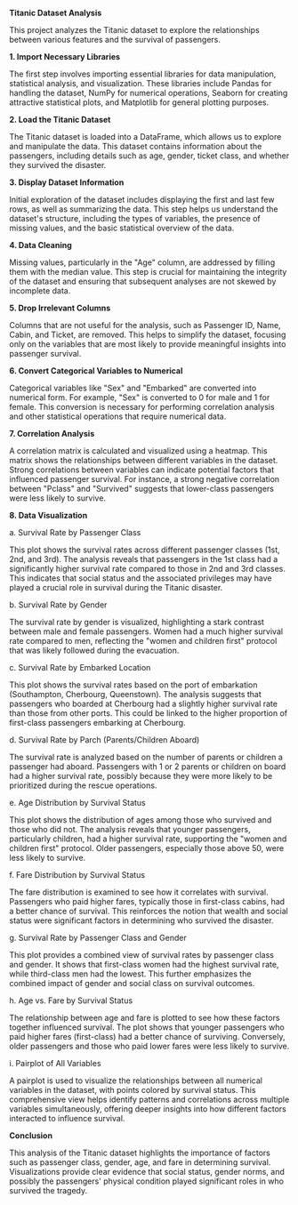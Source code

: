 ****Titanic Dataset Analysis****

This project analyzes the Titanic dataset to explore the relationships between various features and the survival of passengers.

****1. Import Necessary Libraries****

The first step involves importing essential libraries for data manipulation, statistical analysis, and visualization. These libraries include Pandas for handling the dataset, NumPy for numerical operations, Seaborn for creating attractive statistical plots, and Matplotlib for general plotting purposes.

****2. Load the Titanic Dataset****

The Titanic dataset is loaded into a DataFrame, which allows us to explore and manipulate the data. This dataset contains information about the passengers, including details such as age, gender, ticket class, and whether they survived the disaster.

****3. Display Dataset Information****

Initial exploration of the dataset includes displaying the first and last few rows, as well as summarizing the data. This step helps us understand the dataset's structure, including the types of variables, the presence of missing values, and the basic statistical overview of the data.

****4. Data Cleaning****

Missing values, particularly in the "Age" column, are addressed by filling them with the median value. This step is crucial for maintaining the integrity of the dataset and ensuring that subsequent analyses are not skewed by incomplete data.

****5. Drop Irrelevant Columns****

Columns that are not useful for the analysis, such as Passenger ID, Name, Cabin, and Ticket, are removed. This helps to simplify the dataset, focusing only on the variables that are most likely to provide meaningful insights into passenger survival.

****6. Convert Categorical Variables to Numerical****

Categorical variables like "Sex" and "Embarked" are converted into numerical form. For example, "Sex" is converted to 0 for male and 1 for female. This conversion is necessary for performing correlation analysis and other statistical operations that require numerical data.

****7. Correlation Analysis****

A correlation matrix is calculated and visualized using a heatmap. This matrix shows the relationships between different variables in the dataset. Strong correlations between variables can indicate potential factors that influenced passenger survival. For instance, a strong negative correlation between "Pclass" and "Survived" suggests that lower-class passengers were less likely to survive.

****8. Data Visualization****

a. Survival Rate by Passenger Class

This plot shows the survival rates across different passenger classes (1st, 2nd, and 3rd). The analysis reveals that passengers in the 1st class had a significantly higher survival rate compared to those in 2nd and 3rd classes. This indicates that social status and the associated privileges may have played a crucial role in survival during the Titanic disaster.

b. Survival Rate by Gender

The survival rate by gender is visualized, highlighting a stark contrast between male and female passengers. Women had a much higher survival rate compared to men, reflecting the "women and children first" protocol that was likely followed during the evacuation.

c. Survival Rate by Embarked Location

This plot shows the survival rates based on the port of embarkation (Southampton, Cherbourg, Queenstown). The analysis suggests that passengers who boarded at Cherbourg had a slightly higher survival rate than those from other ports. This could be linked to the higher proportion of first-class passengers embarking at Cherbourg.

d. Survival Rate by Parch (Parents/Children Aboard)

The survival rate is analyzed based on the number of parents or children a passenger had aboard. Passengers with 1 or 2 parents or children on board had a higher survival rate, possibly because they were more likely to be prioritized during the rescue operations.

e. Age Distribution by Survival Status

This plot shows the distribution of ages among those who survived and those who did not. The analysis reveals that younger passengers, particularly children, had a higher survival rate, supporting the "women and children first" protocol. Older passengers, especially those above 50, were less likely to survive.

f. Fare Distribution by Survival Status

The fare distribution is examined to see how it correlates with survival. Passengers who paid higher fares, typically those in first-class cabins, had a better chance of survival. This reinforces the notion that wealth and social status were significant factors in determining who survived the disaster.

g. Survival Rate by Passenger Class and Gender

This plot provides a combined view of survival rates by passenger class and gender. It shows that first-class women had the highest survival rate, while third-class men had the lowest. This further emphasizes the combined impact of gender and social class on survival outcomes.

h. Age vs. Fare by Survival Status

The relationship between age and fare is plotted to see how these factors together influenced survival. The plot shows that younger passengers who paid higher fares (first-class) had a better chance of surviving. Conversely, older passengers and those who paid lower fares were less likely to survive.

i. Pairplot of All Variables

A pairplot is used to visualize the relationships between all numerical variables in the dataset, with points colored by survival status. This comprehensive view helps identify patterns and correlations across multiple variables simultaneously, offering deeper insights into how different factors interacted to influence survival.

****Conclusion****

This analysis of the Titanic dataset highlights the importance of factors such as passenger class, gender, age, and fare in determining survival. Visualizations provide clear evidence that social status, gender norms, and possibly the passengers' physical condition played significant roles in who survived the tragedy.

